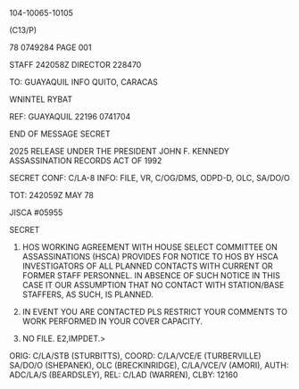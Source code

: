 104-10065-10105

(C13/P)

78 0749284 PAGE 001

STAFF 242058Z DIRECTOR 228470

TO: GUAYAQUIL INFO QUITO, CARACAS

WNINTEL RYBAT

REF: GUAYAQUIL 22196 0741704

END OF MESSAGE SECRET

2025 RELEASE UNDER THE PRESIDENT JOHN F. KENNEDY ASSASSINATION RECORDS ACT OF 1992

SECRET
CONF: C/LA-8 INFO: FILE, VR, C/OG/DMS, ODPD-D, OLC, SA/DO/O

TOT: 242059Z MAY 78

JISCA #05955

SECRET

1.  HOS WORKING AGREEMENT WITH HOUSE SELECT COMMITTEE ON ASSASSINATIONS (HSCA) PROVIDES FOR NOTICE TO HOS BY HSCA INVESTIGATORS OF ALL PLANNED CONTACTS WITH CURRENT OR FORMER STAFF PERSONNEL. IN ABSENCE OF SUCH NOTICE IN THIS CASE IT OUR ASSUMPTION THAT NO CONTACT WITH STATION/BASE STAFFERS, AS SUCH, IS PLANNED.

2.  IN EVENT YOU ARE CONTACTED PLS RESTRICT YOUR COMMENTS TO WORK PERFORMED IN YOUR COVER CAPACITY.

3.  NO FILE. E2,IMPDET.>

ORIG: C/LA/STB (STURBITTS), COORD: C/LA/VCE/E (TURBERVILLE)
SA/DO/O (SHEPANEK), OLC (BRECKINRIDGE), C/LA/VCE/V (AMORI),
AUTH: ADC/LA/S (BEARDSLEY), REL: C/LAD (WARREN), CLBY: 12160
